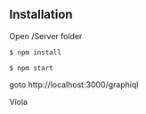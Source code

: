 

## Installation
Open /Server folder
```
$ npm install
```

```
$ npm start
```

goto http://localhost:3000/graphiql

Viola
